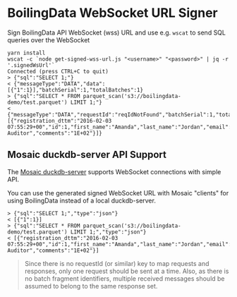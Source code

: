 # BoilingData WebSocket URL Signer

Sign BoilingData API WebSocket (wss) URL and use e.g. `wscat` to send SQL queries over the WebSocket

```shell
yarn install
wscat -c `node get-signed-wss-url.js "<username>" "<password>" | jq -r '.signedWsUrl'`
Connected (press CTRL+C to quit)
> {"sql":"SELECT 1;"}
< {"messageType":"DATA","data":[{"1":1}],"batchSerial":1,"totalBatches":1}
> {"sql":"SELECT * FROM parquet_scan('s3://boilingdata-demo/test.parquet') LIMIT 1;"}
< {"messageType":"DATA","requestId":"reqIdNotFound","batchSerial":1,"totalBatches":1,"data":[{"registration_dttm":"2016-02-03 07:55:29+00","id":1,"first_name":"Amanda","last_name":"Jordan","email":"ajordan0@com.com","gender":"Female","ip_address":"1.197.201.2","cc":"6759521864920116","country":"Indonesia","birthdate":"3/8/1971","salary":49756.53,"title":"Internal Auditor","comments":"1E+02"}]}
```

## Mosaic duckdb-server API Support

The [Mosaic duckdb-server](https://uwdata.github.io/mosaic/duckdb/) supports WebSocket connections with simple API.

You can use the generated signed WebSocket URL with Mosaic "clients" for using BoilingData instead of a local duckdb-server.

```shell
> {"sql":"SELECT 1;","type":"json"}
< [{"1":1}]
> {"sql":"SELECT * FROM parquet_scan('s3://boilingdata-demo/test.parquet') LIMIT 1;","type":"json"}
< [{"registration_dttm":"2016-02-03 07:55:29+00","id":1,"first_name":"Amanda","last_name":"Jordan","email":"ajordan0@com.com","gender":"Female","ip_address":"1.197.201.2","cc":"6759521864920116","country":"Indonesia","birthdate":"3/8/1971","salary":49756.53,"title":"Internal Auditor","comments":"1E+02"}]
```

> Since there is no requestId (or similar) key to map requests and responses, only one request should be sent at a time. Also, as there is no batch fragment identifiers, multiple received messages should be assumed to belong to the same response set.
